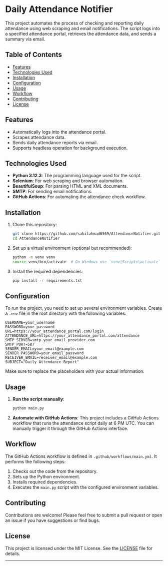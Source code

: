 # Daily Attendance Notifier

This project automates the process of checking and reporting daily attendance using web scraping and email notifications. The script logs into a specified attendance portal, retrieves the attendance data, and sends a summary via email.

## Table of Contents

- [Features](#features)
- [Technologies Used](#technologies-used)
- [Installation](#installation)
- [Configuration](#configuration)
- [Usage](#usage)
- [Workflow](#workflow)
- [Contributing](#contributing)
- [License](#license)

## Features

- Automatically logs into the attendance portal.
- Scrapes attendance data.
- Sends daily attendance reports via email.
- Supports headless operation for background execution.

## Technologies Used

- **Python 3.12.3**: The programming language used for the script.
- **Selenium**: For web scraping and browser automation.
- **BeautifulSoup**: For parsing HTML and XML documents.
- **SMTP**: For sending email notifications.
- **GitHub Actions**: For automating the attendance check workflow.

## Installation

1. Clone this repository:

   ```bash
   git clone https://github.com/sahilahmad6569/AttendanceNotifier.git
   cd AttendanceNotifier
   ```

2. Set up a virtual environment (optional but recommended):

   ```bash
   python -m venv venv
   source venv/bin/activate  # On Windows use `venv\Scripts\activate`
   ```

3. Install the required dependencies:

   ```bash
   pip install -r requirements.txt
   ```

## Configuration

To run the project, you need to set up several environment variables. Create a `.env` file in the root directory with the following variables:

```env
USERNAME=your_username
PASSWORD=your_password
URL=https://your_attendance_portal.com/login
ATTENDANCE_URL=https://your_attendance_portal.com/attendance
SMTP_SERVER=smtp.your_email_provider.com
SMTP_PORT=587
SENDER_EMAIL=your_email@example.com
SENDER_PASSWORD=your_email_password
RECEIVER_EMAIL=receiver_email@example.com
SUBJECT="Daily Attendance Report"
```

Make sure to replace the placeholders with your actual information.

## Usage

1. **Run the script manually**:

   ```bash
   python main.py
   ```

2. **Automate with GitHub Actions**: This project includes a GitHub Actions workflow that runs the attendance script daily at 6 PM UTC. You can manually trigger it through the GitHub Actions interface.

## Workflow

The GitHub Actions workflow is defined in `.github/workflows/main.yml`. It performs the following steps:

1. Checks out the code from the repository.
2. Sets up the Python environment.
3. Installs required dependencies.
4. Executes the `main.py` script with the configured environment variables.

## Contributing

Contributions are welcome! Please feel free to submit a pull request or open an issue if you have suggestions or find bugs.

## License

This project is licensed under the MIT License. See the [LICENSE](LICENSE) file for details.

---